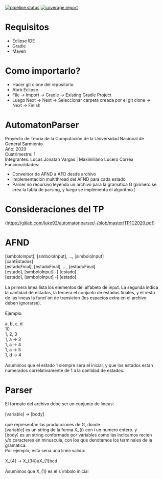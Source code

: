 [![pipeline status](https://gitlab.com/luke92/automatonparser/badges/master/pipeline.svg)](https://gitlab.com/luke92/automatonparser/-/commits/master)
[![coverage report](https://gitlab.com/luke92/automatonparser/badges/master/coverage.svg)](https://luke92.gitlab.io/automatonparser/code-coverage-reports/)

# Requisitos
- Eclipse IDE
- Gradle 
- Maven

# Como importarlo?

- Hacer git clone del repositorio
- Abrir Eclipse
- File -> Import -> Gradle -> Existing Gradle Project
- Luego Next -> Next -> Seleccionar carpeta creada por el git clone -> Next -> Finish

# AutomatonParser

Proyecto de Teoria de la Computación de la Universidad Nacional de General Sarmiento<br/>
Año: 2020<br/>
Cuatrimestre: 1<br/>
Integrantes: Lucas Jonatan Vargas | Maximiliano Lucero Correa<br/>
Funcionalidades:
- Conversor de AFND a AFD desde archivo
- Implementación multithread del AFND para cada estado
- Parser no recursivo leyendo un archivo para la gramatica G (primero se crea la tabla de parsing, y luego se implementa el algoritmo )

# Consideraciones del TP 
(https://gitlab.com/luke92/automatonparser/-/blob/master/TP1C2020.pdf)

# AFND

[sımboloInput], [sımboloInput], ..., [sımboloInput]<br/>
[cantEstados]<br/>
[estadoFinal], [estadoFinal], ..., [estadoFinal]<br/>
[estado], [sımboloInput] -] [estado]<br/>
[estado], [sımboloInput] -] [estado]<br/><br/>
La primera lınea lista los elementos del alfabeto de input. La segunda indica la cantidad de estados, la tercera el conjunto de estados finales, y el resto de las lıneas la funci´on de transicion (los espacios extra en el archivo deben ignorarse).<br/><br/>
Ejemplo:<br/><br/>
a, b, c, d<br/>
10<br/>
1, 2, 3<br/>
1, a -> 3<br/>
1, a -> 4<br/>
1, a -> 5<br/>
1, d -> 4<br/><br/>
Asumimos que el estado 1 siempre sera el inicial, y que los estados estan numerados correlativamente de 1 a la cantidad de estados.

# Parser

El formato del archivo debe ser un conjunto de lıneas:<br/><br/>
[variable] -> [body]<br/><br/>
que representan las producciones de G, donde <br/>
[variable] es un string de la forma X_{i} con i un numero entero. y <br/>
[body] es un string conformado por variables como las indicamos recien y/o caracteres en minuscula, con los que denotamos los terminales de la gramatica. <br/>
Por ejemplo, esta serıa una lınea valida:<br/><br/>
X_{4} -> X_{34}aX_{1}bcd<br/><br/>
Asumimos que X_{1} es el s´ımbolo inicial